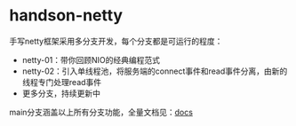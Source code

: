 # handson-netty
手写netty框架采用多分支开发，每个分支都是可运行的程度：
- netty-01：带你回顾NIO的经典编程范式
- netty-02：引入单线程池，将服务端的connect事件和read事件分离，由新的线程专门处理read事件
- 更多分支，持续更新中

main分支涵盖以上所有分支功能，全量文档见：[docs](docs)
